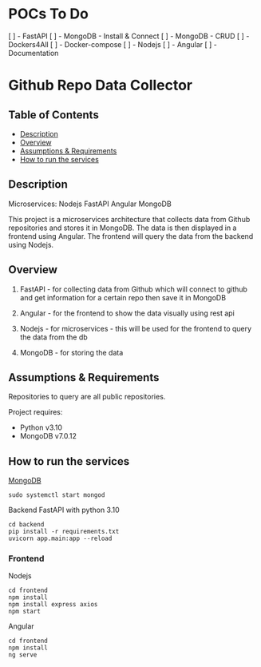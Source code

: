 # POCs To Do

[ ] - FastAPI
[ ] - MongoDB - Install & Connect
[ ] - MongoDB - CRUD
[ ] - Dockers4All
[ ] - Docker-compose
[ ] - Nodejs
[ ] - Angular
[ ] - Documentation





# Github Repo Data Collector

## Table of Contents

- [Description](#description)
- [Overview](#overview)
- [Assumptions & Requirements](#assumptions--requirements)
- [How to run the services](#how-to-run-the-services)


## Description

Microservices: Nodejs  FastAPI Angular MongoDB

This project is a microservices architecture that collects data from Github repositories and stores it in MongoDB. The data is then displayed in a frontend using Angular. The frontend will query the data from the backend using Nodejs.

## Overview

1. FastAPI - for collecting data from Github which will connect to github and get information for a certain repo then save it in MongoDB

2. Angular - for the frontend to show the data visually using rest api

3. Nodejs - for microservices - this will be used for the frontend to query the data from the db

4. MongoDB - for storing the data

## Assumptions & Requirements

Repositories to query are all public repositories. 

Project requires:

- Python v3.10
- MongoDB v7.0.12


## How to run the services

[MongoDB](https://www.mongodb.com/docs/manual/tutorial/install-mongodb-on-ubuntu/)

```
sudo systemctl start mongod
```

Backend FastAPI with python 3.10

```
cd backend
pip install -r requirements.txt
uvicorn app.main:app --reload
```



### Frontend 

Nodejs

```
cd frontend
npm install
npm install express axios
npm start
```



Angular

```
cd frontend
npm install
ng serve
```


